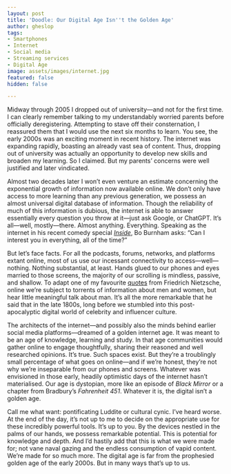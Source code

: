 ```yaml
---
layout: post
title: 'Doodle: Our Digital Age Isn''t the Golden Age'
author: gheslop
tags:
- Smartphones
- Internet
- Social media
- Streaming services
- Digital Age
image: assets/images/internet.jpg
featured: false
hidden: false

---
```

Midway through 2005 I dropped out of university—and not for the first time. I can clearly remember talking to my understandably worried parents before officially deregistering. Attempting to stave off their consternation, I reassured them that I would use the next six months to learn. You see, the early 2000s was an exciting moment in recent history. The internet was expanding rapidly, boasting an already vast sea of content. Thus, dropping out of university was actually an opportunity to develop new skills and broaden my learning. So I claimed. But my parents’ concerns were well justified and later vindicated.

Almost two decades later I won’t even venture an estimate concerning the exponential growth of information now available online. We don’t only have access to more learning than any previous generation, we possess an almost universal digital database of information. Though the reliability of much of this information is dubious, the internet is able to answer essentially every question you throw at it—just ask Google, or ChatGPT. It’s all—well, mostly—there. Almost anything. Everything. Speaking as the internet in his recent comedy special [_Inside_](https://en.wikipedia.org/wiki/Bo_Burnham:_Inside "Bo Burnham's Inside"), Bo Burnham asks: “Can I interest you in everything, all of the time?”

But let’s face facts. For all the podcasts, forums, networks, and platforms extant online, most of us use our incessant connectivity to access—well—nothing. Nothing substantial, at least. Hands glued to our phones and eyes married to those screens, the majority of our scrolling is mindless, passive, and shallow. To adapt one of my favourite [quotes](https://rekindle.co.za/content/2020-07-03-nietzsche "Nietzsche on Entertainment") from Friedrich Nietzsche, online we’re subject to torrents of information about men and women, but hear little meaningful talk about man. It’s all the more remarkable that he said that in the late 1800s, long before we stumbled into this post-apocalyptic digital world of celebrity and influencer culture.

The architects of the internet—and possibly also the minds behind earlier social media platforms—dreamed of a golden internet age. It was meant to be an age of knowledge, learning and study. In that age communities would gather online to engage thoughtfully, sharing their reasoned and well researched opinions. It’s true. Such spaces exist. But they’re a troublingly small percentage of what goes on online—and if we’re honest, they’re not why we’re inseparable from our phones and screens. Whatever was envisioned in those early, headily optimistic days of the internet hasn’t materialised. Our age is dystopian, more like an episode of _Black Mirror_ or a chapter from Bradbury’s _Fahrenheit 451_. Whatever it is, the digital isn’t a golden age.

Call me what want: pontificating Luddite or cultural cynic. I’ve heard worse. At the end of the day, it’s not up to me to decide on the appropriate use for these incredibly powerful tools. It’s up to you. By the devices nestled in the palms of our hands, we possess remarkable potential. This is potential for knowledge and depth. And I’d hastily add that this is what we were made for; not vane naval gazing and the endless consumption of vapid content. We’re made for so much more. The digital age is far from the prophesied golden age of the early 2000s. But in many ways that’s up to us.